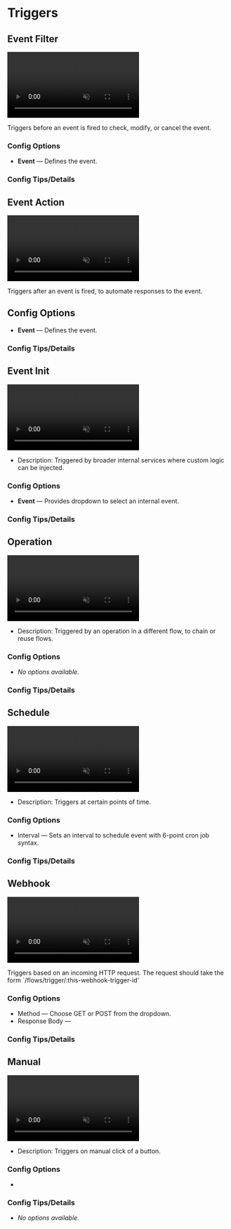 # Triggers

## Event Filter <!-- Can't make sense of this one. Seems like it should be used with both read and validate operations? -->

<video autoplay muted loop controls title="">
	<source src="https://cdn.directus.io/" type="video/mp4" />
</video>

Triggers before an event is fired to check, modify, or cancel the event.

### Config Options

- **Event** — Defines the event.

### Config Tips/Details

## Event Action

<video autoplay muted loop controls title="">
	<source src="https://cdn.directus.io/" type="video/mp4" />
</video>

Triggers after an event is fired, to automate responses to the event.

## Config Options

- **Event** — Defines the event.

### Config Tips/Details

## Event Init <!-- Can't get it to work. Don't fully understand the internal events app.before, routes.after, etc... -->

<video autoplay muted loop controls title="">
	<source src="https://cdn.directus.io/" type="video/mp4" />
</video>

- Description: Triggered by broader internal services where custom logic can be injected.

### Config Options

- **Event** — Provides dropdown to select an internal event.

### Config Tips/Details

## Operation <!-- Can't make it work -->

<video autoplay muted loop controls title="">
	<source src="https://cdn.directus.io/" type="video/mp4" />
</video>

- Description: Triggered by an operation in a different flow, to chain or reuse flows.

### Config Options

- _No options available._

### Config Tips/Details

## Schedule

<video autoplay muted loop controls title="">
	<source src="https://cdn.directus.io/" type="video/mp4" />
</video>

- Description: Triggers at certain points of time.

### Config Options

- Interval — Sets an interval to schedule event with 6-point cron job syntax.

### Config Tips/Details

<!--Elaborate on the 6 points and link to wikipedia or sthg.-->

## Webhook <!-- Halfway works! Not sure what response body does.... Can't see it in network. -->

<video autoplay muted loop controls title="">
	<source src="https://cdn.directus.io/" type="video/mp4" />
</video>

Triggers based on an incoming HTTP request. The request should take the form `/flows/trigger/:this-webhook-trigger-id'

### Config Options

- Method — Choose GET or POST from the dropdown.
- Response Body — <!-- Not sure what this is for. -->

### Config Tips/Details

## Manual

<video autoplay muted loop controls title="">
	<source src="https://cdn.directus.io/" type="video/mp4" />
</video>

- Description: Triggers on manual click of a button.

### Config Options

-

### Config Tips/Details

- _No options available._

